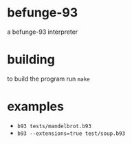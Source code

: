 # befunge-93
a befunge-93 interpreter 

# building
to build the program run `make`

# examples
- `b93 tests/mandelbrot.b93`
- `b93 --extensions=true test/soup.b93`
